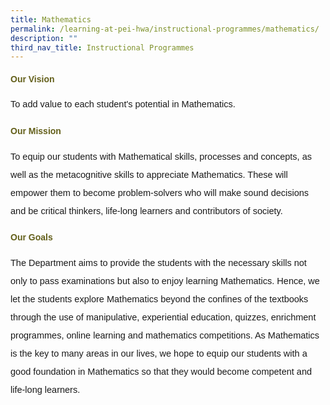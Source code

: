 ```yaml
---
title: Mathematics
permalink: /learning-at-pei-hwa/instructional-programmes/mathematics/
description: ""
third_nav_title: Instructional Programmes
---
```

<h4 style="color:#635f1a;font-family:sans-serif;font-weight:bold;">Our Vision</h4>
<p style="font-size:14.5px; line-height:2;margin-top:15px;font-family:sans-serif;">To add value to each student's potential in Mathematics.</p>


<h4 style="color:#635f1a;font-family:sans-serif;font-weight:bold;">Our Mission</h4>
<p style="font-size:14.5px; line-height:2;margin-top:15px;font-family:sans-serif;">To equip our students with Mathematical skills, processes and concepts, as well as the metacognitive skills to appreciate Mathematics. These will empower them to become problem-solvers who will make sound decisions and be critical thinkers, life-long learners and contributors of society.</p>



<h4 style="color:#635f1a;font-family:sans-serif;font-weight:bold;">Our Goals</h4>
<p style="font-size:14.5px; line-height:2;margin-top:15px;font-family:sans-serif;">The Department aims to provide the students with the necessary skills not only to pass examinations but also to enjoy learning Mathematics. Hence, we let the students explore Mathematics beyond the confines of the textbooks through the use of manipulative, experiential education, quizzes, enrichment programmes, online learning and mathematics competitions. As Mathematics is the key to many areas in our lives, we hope to equip our students with a good foundation in Mathematics so that they would become competent and life-long learners.</p>